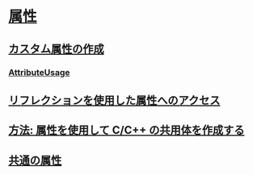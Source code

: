 # [属性](index.md)
## [カスタム属性の作成](creating-custom-attributes.md)
### [AttributeUsage](attributeusage.md)
## [リフレクションを使用した属性へのアクセス](accessing-attributes-by-using-reflection.md)
## [方法: 属性を使用して C/C++ の共用体を作成する](how-to-create-a-c-cpp-union-by-using-attributes.md)
## [共通の属性](common-attributes.md)
